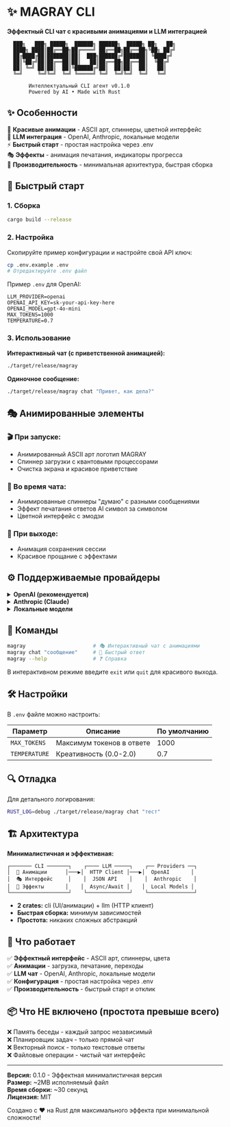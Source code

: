 # ✨ MAGRAY CLI 

**Эффектный CLI чат с красивыми анимациями и LLM интеграцией**

```
  ███╗   ███╗ █████╗  ██████╗ ██████╗  █████╗ ██╗   ██╗
  ████╗ ████║██╔══██╗██╔════╝ ██╔══██╗██╔══██╗╚██╗ ██╔╝
  ██╔████╔██║███████║██║  ███╗██████╔╝███████║ ╚████╔╝ 
  ██║╚██╔╝██║██╔══██║██║   ██║██╔══██╗██╔══██║  ╚██╔╝  
  ██║ ╚═╝ ██║██║  ██║╚██████╔╝██║  ██║██║  ██║   ██║   
  ╚═╝     ╚═╝╚═╝  ╚═╝ ╚═════╝ ╚═╝  ╚═╝╚═╝  ╚═╝   ╚═╝   

       Интеллектуальный CLI агент v0.1.0
       Powered by AI • Made with Rust
```

## ✨ Особенности

🎨 **Красивые анимации** - ASCII арт, спиннеры, цветной интерфейс  
🤖 **LLM интеграция** - OpenAI, Anthropic, локальные модели  
⚡ **Быстрый старт** - простая настройка через .env  
🎭 **Эффекты** - анимация печатания, индикаторы прогресса  
🚀 **Производительность** - минимальная архитектура, быстрая сборка  

## 🚀 Быстрый старт

### 1. Сборка

```bash
cargo build --release
```

### 2. Настройка

Скопируйте пример конфигурации и настройте свой API ключ:

```bash
cp .env.example .env
# Отредактируйте .env файл
```

Пример `.env` для OpenAI:
```env
LLM_PROVIDER=openai
OPENAI_API_KEY=sk-your-api-key-here
OPENAI_MODEL=gpt-4o-mini
MAX_TOKENS=1000
TEMPERATURE=0.7
```

### 3. Использование

**Интерактивный чат (с приветственной анимацией):**
```bash
./target/release/magray
```

**Одиночное сообщение:**
```bash
./target/release/magray chat "Привет, как дела?"
```

## 🎭 Анимированные элементы

### 🎬 При запуске:
- Анимированный ASCII арт логотип MAGRAY
- Спиннер загрузки с квантовыми процессорами
- Очистка экрана и красивое приветствие

### 💬 Во время чата:
- Анимированные спиннеры "думаю" с разными сообщениями
- Эффект печатания ответов AI символ за символом
- Цветной интерфейс с эмодзи

### 👋 При выходе:
- Анимация сохранения сессии
- Красивое прощание с эффектами

## ⚙️ Поддерживаемые провайдеры

<details>
<summary><strong>OpenAI (рекомендуется)</strong></summary>

```env
LLM_PROVIDER=openai
OPENAI_API_KEY=sk-your-key
OPENAI_MODEL=gpt-4o-mini  # или gpt-4, gpt-3.5-turbo
```
</details>

<details>
<summary><strong>Anthropic (Claude)</strong></summary>

```env
LLM_PROVIDER=anthropic
ANTHROPIC_API_KEY=sk-ant-your-key
ANTHROPIC_MODEL=claude-3-haiku-20240307  # или claude-3-sonnet-20240229
```
</details>

<details>
<summary><strong>Локальные модели</strong></summary>

```env
LLM_PROVIDER=local
LOCAL_LLM_URL=http://localhost:1234/v1
LOCAL_LLM_MODEL=llama-3.2-3b-instruct
```

Совместимо с LM Studio, Ollama с OpenAI API, и другими.
</details>

## 📝 Команды

```bash
magray                      # 🎭 Интерактивный чат с анимациями
magray chat "сообщение"     # 💬 Быстрый ответ 
magray --help               # ❓ Справка
```

В интерактивном режиме введите `exit` или `quit` для красивого выхода.

## 🛠️ Настройки

В `.env` файле можно настроить:

| Параметр | Описание | По умолчанию |
|----------|----------|--------------|
| `MAX_TOKENS` | Максимум токенов в ответе | 1000 |
| `TEMPERATURE` | Креативность (0.0-2.0) | 0.7 |

## 🔍 Отладка

Для детального логирования:
```bash
RUST_LOG=debug ./target/release/magray chat "тест"
```

## 🏗️ Архитектура

**Минималистичная и эффективная:**

```
┌─────── CLI ───────┐    ┌──── LLM ─────┐    ┌── Providers ──┐
│  🎨 Анимации      │───▶│  HTTP Client │───▶│  OpenAI       │
│  🎭 Интерфейс     │    │  JSON API    │    │  Anthropic    │
│  🎪 Эффекты       │    │  Async/Await │    │  Local Models │
└───────────────────┘    └──────────────┘    └───────────────┘
```

- **2 crates:** cli (UI/анимации) + llm (HTTP клиент)
- **Быстрая сборка:** минимум зависимостей  
- **Простота:** никаких сложных абстракций

## 🎯 Что работает

✅ **Эффектный интерфейс** - ASCII арт, спиннеры, цвета  
✅ **Анимации** - загрузка, печатание, переходы  
✅ **LLM чат** - OpenAI, Anthropic, локальные модели  
✅ **Конфигурация** - простая настройка через .env  
✅ **Производительность** - быстрый старт и отклик  

## 📦 Что НЕ включено (простота превыше всего)

❌ Память беседы - каждый запрос независимый  
❌ Планировщик задач - только прямой чат  
❌ Векторный поиск - только текстовые ответы  
❌ Файловые операции - чистый чат интерфейс  

---

**Версия:** 0.1.0 - Эффектная минималистичная версия  
**Размер:** ~2MB исполняемый файл  
**Время сборки:** ~30 секунд  
**Лицензия:** MIT  

Создано с ❤️ на Rust для максимального эффекта при минимальной сложности!